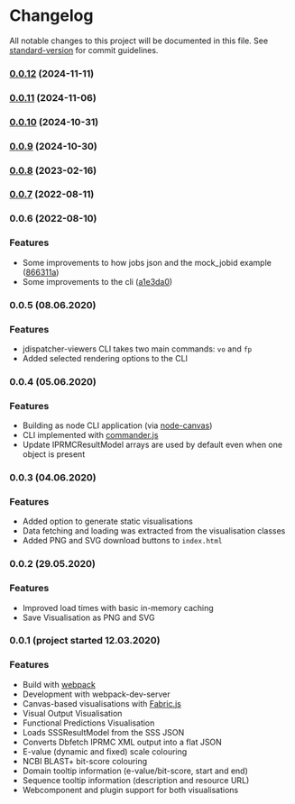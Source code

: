 # Changelog

All notable changes to this project will be documented in this file. See [standard-version](https://github.com/conventional-changelog/standard-version) for commit guidelines.

### [0.0.12](https://github.com/ebi-jdispatcher/jdispatcher-viewers/compare/v0.0.10...v0.0.12) (2024-11-11)

### [0.0.11](https://github.com/ebi-jdispatcher/jdispatcher-viewers/compare/v0.0.10...v0.0.11) (2024-11-06)

### [0.0.10](https://github.com/ebi-jdispatcher/jdispatcher-viewers/compare/v0.0.9...v0.0.10) (2024-10-31)

### [0.0.9](https://github.com/ebi-jdispatcher/jdispatcher-viewers/compare/v0.0.8...v0.0.9) (2024-10-30)

### [0.0.8](https://github.com/ebi-jdispatcher/jdispatcher-viewers/compare/v0.0.7...v0.0.8) (2023-02-16)

### [0.0.7](https://github.com/ebi-jdispatcher/jdispatcher-viewers/compare/v0.0.6...v0.0.7) (2022-08-11)

### 0.0.6 (2022-08-10)


### Features

* Some improvements to how jobs json and the mock_jobid example ([866311a](https://github.com/ebi-jdispatcher/jdispatcher-viewers/commit/866311aeb0e8cb85c9e67bd2868d163aaa4e81f8))
* Some improvements to the cli ([a1e3da0](https://github.com/ebi-jdispatcher/jdispatcher-viewers/commit/a1e3da07132f7d21a27395e1a7f598b303dfb9e9))

### 0.0.5 (08.06.2020)


### Features

- jdispatcher-viewers CLI takes two main commands: `vo` and `fp`
- Added selected rendering options to the CLI

### 0.0.4 (05.06.2020)


### Features

- Building as node CLI application (via [node-canvas](https://github.com/Automattic/node-canvas))
- CLI implemented with [commander.js](https://github.com/tj/commander.js/)
- Update IPRMCResultModel arrays are used by default even when one object is present

### 0.0.3 (04.06.2020)


### Features

- Added option to generate static visualisations
- Data fetching and loading was extracted from the visualisation classes
- Added PNG and SVG download buttons to `index.html`

### 0.0.2 (29.05.2020)


### Features

- Improved load times with basic in-memory caching
- Save Visualisation as PNG and SVG

### 0.0.1 (project started 12.03.2020)


### Features

- Build with [webpack](https://webpack.js.org/)
- Development with webpack-dev-server
- Canvas-based visualisations with [Fabric.js](http://fabricjs.com/)
- Visual Output Visualisation
- Functional Predictions Visualisation
- Loads SSSResultModel from the SSS JSON
- Converts Dbfetch IPRMC XML output into a flat JSON
- E-value (dynamic and fixed) scale colouring
- NCBI BLAST+ bit-score colouring
- Domain tooltip information (e-value/bit-score, start and end)
- Sequence tooltip information (description and resource URL)
- Webcomponent and plugin support for both visualisations
